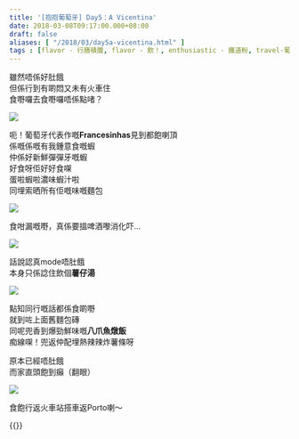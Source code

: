 ```yaml
---
title: '[抱抱葡萄牙] Day5：A Vicentina'
date: 2018-03-08T09:17:00.000+08:00
draft: false
aliases: [ "/2018/03/day5a-vicentina.html" ]
tags : [flavor - 行膳積腹, flavor - 飲！, enthusiastic - 鐵道粉, travel-葡萄牙]
---
```


雖然唔係好肚餓  
但係行到有啲悶又未有火車住  
食嘢囉去食嘢囉唔係點啫？  

![](/images/portugal5h.jpg)

呃！葡萄牙代表作嘅**Francesinhas**見到都飽喇頂  
係嘅係嘅有我鍾意食嘅蝦  
仲係好新鮮彈彈牙嘅蝦  
好食呀佢好好食㗎  
蛋啦蝦啦濃味蝦汁啦  
同埋索晒所有佢嘅味嘅麵包  

![](/images/portugal5h1.jpg)

食咁漏嘅嘢，真係要搵啤酒嚟消化吓...  

![](/images/portugal5h2.jpg)

話說認真mode唔肚餓  
本身只係諗住飲個**薯仔湯**  

![](/images/portugal5h3.jpg)

點知同行嘅話都係食啲嘢  
就到咗上面舊麵包磚  
同呢兜香到爆勁鮮味嘅**八爪魚燉飯**  
痴線㗎！兜返仲配埋熱辣辣炸薯條呀  
  
  
原本已經唔肚餓  
而家直頭飽到癲（翻眼）  
  

![](/images/portugal5h4.jpg)

食飽行返火車站搭車返Porto喇～  
  
  

{{<portugal>}}  
